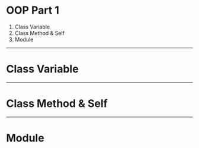 # OOP Part 1 

1. Class Variable 
2. Class Method & Self 
3. Module 
---
# Class Variable 

---

# Class Method & Self 


---

# Module 


